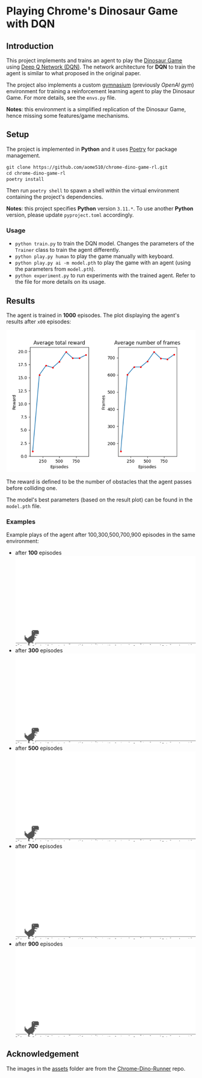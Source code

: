 # Playing Chrome's Dinosaur Game with DQN

## Introduction

This project implements and trains an agent to play the [Dinosaur Game](https://en.wikipedia.org/wiki/Dinosaur_Game) using [Deep Q Network (DQN)](https://www.deepmind.com/publications/playing-atari-with-deep-reinforcement-learning). The network architecture for **DQN** to train the agent is similar to what proposed in the original paper.

The project also implements a custom [gymnasium](https://github.com/Farama-Foundation/Gymnasium) (previously _OpenAI gym_) environment for training a reinforcement learning agent to play the Dinosaur Game. For more details, see the `envs.py` file.

**Notes**: this environment is a simplified replication of the Dinosaur Game, hence missing some features/game mechanisms.

## Setup

The project is implemented in **Python** and it uses [Poetry](https://github.com/python-poetry/poetry) for package management.

```shell
git clone https://github.com/aome510/chrome-dino-game-rl.git
cd chrome-dino-game-rl
poetry install
```

Then run `poetry shell` to spawn a shell within the virtual environment containing the project's dependencies.

**Notes**: this project specifies **Python** version `3.11.*`. To use another **Python** version, please update `pyproject.toml` accordingly.

### Usage

- `python train.py` to train the DQN model. Changes the parameters of the `Trainer` class to train the agent differently.
- `python play.py human` to play the game manually with keyboard.
- `python play.py ai -m model.pth` to play the game with an agent (using the parameters from `model.pth`).
- `python experiment.py` to run experiments with the trained agent. Refer to the file for more details on its usage.

## Results

The agent is trained in **1000** episodes. The plot displaying the agent's results after `x00` episodes:

![plot](./experiments/plot.png)

The reward is defined to be the number of obstacles that the agent passes before colliding one.

The model's best parameters (based on the result plot) can be found in the `model.pth` file.

### Examples

Example plays of the agent after 100,300,500,700,900 episodes in the same environment:

- after **100** episodes
  ![100 episodes](./experiments/model-100.gif)
- after **300** episodes
  ![300 episodes](./experiments/model-300.gif)
- after **500** episodes
  ![500 episodes](./experiments/model-500.gif)
- after **700** episodes
  ![700 episodes](./experiments/model-700.gif)
- after **900** episodes
  ![900 episodes](./experiments/model-900.gif)

## Acknowledgement

The images in the [assets](./assets/) folder are from the [Chrome-Dino-Runner](https://github.com/dhhruv/Chrome-Dino-Runner/tree/master/assets) repo.
